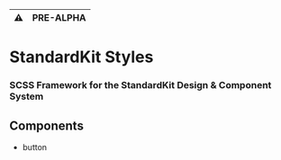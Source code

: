 | :warning: | PRE-ALPHA |
|-----------|:----------|

# StandardKit Styles
### SCSS Framework for the StandardKit Design & Component System

## Components
- button
